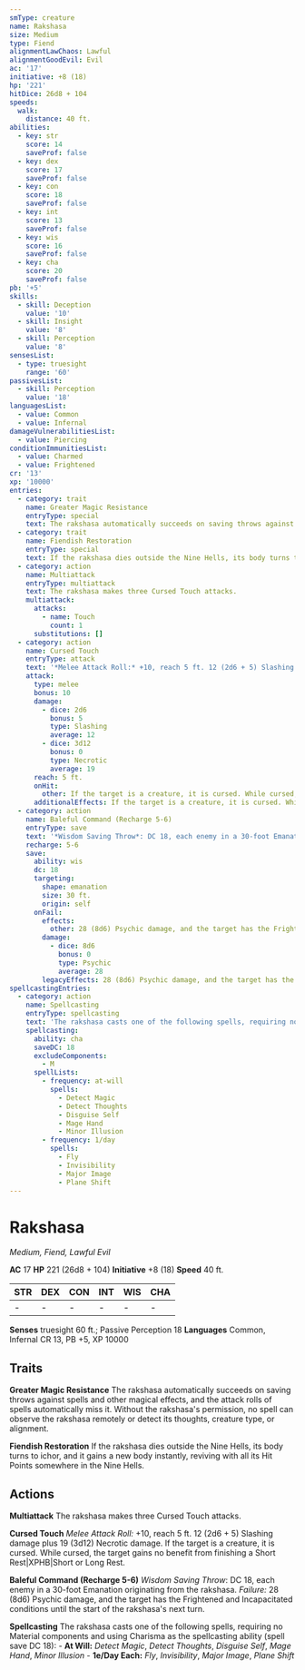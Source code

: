 ```yaml
---
smType: creature
name: Rakshasa
size: Medium
type: Fiend
alignmentLawChaos: Lawful
alignmentGoodEvil: Evil
ac: '17'
initiative: +8 (18)
hp: '221'
hitDice: 26d8 + 104
speeds:
  walk:
    distance: 40 ft.
abilities:
  - key: str
    score: 14
    saveProf: false
  - key: dex
    score: 17
    saveProf: false
  - key: con
    score: 18
    saveProf: false
  - key: int
    score: 13
    saveProf: false
  - key: wis
    score: 16
    saveProf: false
  - key: cha
    score: 20
    saveProf: false
pb: '+5'
skills:
  - skill: Deception
    value: '10'
  - skill: Insight
    value: '8'
  - skill: Perception
    value: '8'
sensesList:
  - type: truesight
    range: '60'
passivesList:
  - skill: Perception
    value: '18'
languagesList:
  - value: Common
  - value: Infernal
damageVulnerabilitiesList:
  - value: Piercing
conditionImmunitiesList:
  - value: Charmed
  - value: Frightened
cr: '13'
xp: '10000'
entries:
  - category: trait
    name: Greater Magic Resistance
    entryType: special
    text: The rakshasa automatically succeeds on saving throws against spells and other magical effects, and the attack rolls of spells automatically miss it. Without the rakshasa's permission, no spell can observe the rakshasa remotely or detect its thoughts, creature type, or alignment.
  - category: trait
    name: Fiendish Restoration
    entryType: special
    text: If the rakshasa dies outside the Nine Hells, its body turns to ichor, and it gains a new body instantly, reviving with all its Hit Points somewhere in the Nine Hells.
  - category: action
    name: Multiattack
    entryType: multiattack
    text: The rakshasa makes three Cursed Touch attacks.
    multiattack:
      attacks:
        - name: Touch
          count: 1
      substitutions: []
  - category: action
    name: Cursed Touch
    entryType: attack
    text: '*Melee Attack Roll:* +10, reach 5 ft. 12 (2d6 + 5) Slashing damage plus 19 (3d12) Necrotic damage. If the target is a creature, it is cursed. While cursed, the target gains no benefit from finishing a Short Rest|XPHB|Short or Long Rest.'
    attack:
      type: melee
      bonus: 10
      damage:
        - dice: 2d6
          bonus: 5
          type: Slashing
          average: 12
        - dice: 3d12
          bonus: 0
          type: Necrotic
          average: 19
      reach: 5 ft.
      onHit:
        other: If the target is a creature, it is cursed. While cursed, the target gains no benefit from finishing a Short Rest|XPHB|Short or Long Rest.
      additionalEffects: If the target is a creature, it is cursed. While cursed, the target gains no benefit from finishing a Short Rest|XPHB|Short or Long Rest.
  - category: action
    name: Baleful Command (Recharge 5-6)
    entryType: save
    text: '*Wisdom Saving Throw*: DC 18, each enemy in a 30-foot Emanation originating from the rakshasa. *Failure:*  28 (8d6) Psychic damage, and the target has the Frightened and Incapacitated conditions until the start of the rakshasa''s next turn.'
    recharge: 5-6
    save:
      ability: wis
      dc: 18
      targeting:
        shape: emanation
        size: 30 ft.
        origin: self
      onFail:
        effects:
          other: 28 (8d6) Psychic damage, and the target has the Frightened and Incapacitated conditions until the start of the rakshasa's next turn.
        damage:
          - dice: 8d6
            bonus: 0
            type: Psychic
            average: 28
        legacyEffects: 28 (8d6) Psychic damage, and the target has the Frightened and Incapacitated conditions until the start of the rakshasa's next turn.
spellcastingEntries:
  - category: action
    name: Spellcasting
    entryType: spellcasting
    text: 'The rakshasa casts one of the following spells, requiring no Material components and using Charisma as the spellcasting ability (spell save DC 18): - **At Will:** *Detect Magic*, *Detect Thoughts*, *Disguise Self*, *Mage Hand*, *Minor Illusion* - **1e/Day Each:** *Fly*, *Invisibility*, *Major Image*, *Plane Shift*'
    spellcasting:
      ability: cha
      saveDC: 18
      excludeComponents:
        - M
      spellLists:
        - frequency: at-will
          spells:
            - Detect Magic
            - Detect Thoughts
            - Disguise Self
            - Mage Hand
            - Minor Illusion
        - frequency: 1/day
          spells:
            - Fly
            - Invisibility
            - Major Image
            - Plane Shift
---
```


# Rakshasa
*Medium, Fiend, Lawful Evil*

**AC** 17
**HP** 221 (26d8 + 104)
**Initiative** +8 (18)
**Speed** 40 ft.

| STR | DEX | CON | INT | WIS | CHA |
| --- | --- | --- | --- | --- | --- |
| - | - | - | - | - | - |

**Senses** truesight 60 ft.; Passive Perception 18
**Languages** Common, Infernal
CR 13, PB +5, XP 10000

## Traits

**Greater Magic Resistance**
The rakshasa automatically succeeds on saving throws against spells and other magical effects, and the attack rolls of spells automatically miss it. Without the rakshasa's permission, no spell can observe the rakshasa remotely or detect its thoughts, creature type, or alignment.

**Fiendish Restoration**
If the rakshasa dies outside the Nine Hells, its body turns to ichor, and it gains a new body instantly, reviving with all its Hit Points somewhere in the Nine Hells.

## Actions

**Multiattack**
The rakshasa makes three Cursed Touch attacks.

**Cursed Touch**
*Melee Attack Roll:* +10, reach 5 ft. 12 (2d6 + 5) Slashing damage plus 19 (3d12) Necrotic damage. If the target is a creature, it is cursed. While cursed, the target gains no benefit from finishing a Short Rest|XPHB|Short or Long Rest.

**Baleful Command (Recharge 5-6)**
*Wisdom Saving Throw*: DC 18, each enemy in a 30-foot Emanation originating from the rakshasa. *Failure:*  28 (8d6) Psychic damage, and the target has the Frightened and Incapacitated conditions until the start of the rakshasa's next turn.

**Spellcasting**
The rakshasa casts one of the following spells, requiring no Material components and using Charisma as the spellcasting ability (spell save DC 18): - **At Will:** *Detect Magic*, *Detect Thoughts*, *Disguise Self*, *Mage Hand*, *Minor Illusion* - **1e/Day Each:** *Fly*, *Invisibility*, *Major Image*, *Plane Shift*
